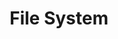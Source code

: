 ---
title: File System
icon: fas fa-file
category: grammar
tag:
    - lib
    - builtin
license: MIT
---